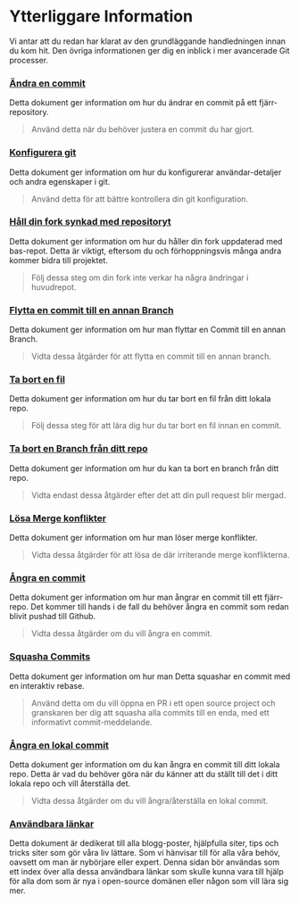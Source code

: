 # Ytterliggare Information

Vi antar att du redan har klarat av den grundläggande handledningen innan du kom hit. Den övriga informationen ger dig en inblick i mer avancerade Git processer.

### [Ändra en commit](amending-a-commit.md)
Detta dokument ger information om hur du ändrar en commit på ett fjärr-repository.
> Använd detta när du behöver justera en commit du har gjort.

### [Konfigurera git](configuring-git.md)
Detta dokument ger information om hur du konfigurerar användar-detaljer och andra egenskaper i git.
> Använd detta för att bättre kontrollera din git konfiguration.

### [Håll din fork synkad med repositoryt](keeping-your-fork-synced-with-this-repository.md)
Detta dokument ger information om hur du håller din fork uppdaterad med bas-repot. Detta är viktigt, eftersom du och förhoppningsvis många andra kommer bidra till projektet.
>Följ dessa steg om din fork inte verkar ha några ändringar i huvudrepot.

### [Flytta en commit till en annan Branch](moving-a-commit-to-a-different-branch.md)
Detta dokument ger information om hur man flyttar en Commit till en annan Branch.
> Vidta dessa åtgärder för att flytta en commit till en annan branch.

### [Ta bort en fil](removing-a-file.md)
Detta dokument ger information om hur du tar bort en fil från ditt lokala repo.
> Följ dessa steg för att lära dig hur du tar bort en fil innan en commit.

### [Ta bort en Branch från ditt repo](removing-branch-from-your-repository.md)
Detta dokument ger information om hur du kan ta bort en branch från ditt repo.
> Vidta endast dessa åtgärder efter det att din pull request blir mergad.

### [Lösa Merge konflikter](resolving-merge-conflicts.md)
Detta dokument ger information om hur man löser merge konflikter.
> Vidta dessa åtgärder för att lösa de där irriterande merge konflikterna.

### [Ångra en commit](reverting-a-commit.md)
Detta dokument ger information om hur man ångrar en commit till ett fjärr-repo. Det kommer till hands i de fall du behöver ångra en commit som redan blivit pushad till Github.
>Vidta dessa åtgärder om du vill ångra en commit.

### [Squasha Commits](squashing-commits.md)
Detta dokument ger information om hur man Detta squashar en commit med en interaktiv rebase.
> Använd detta om du vill öppna en PR i ett open source project och granskaren ber dig att squasha alla commits till en enda, med ett informativt commit-meddelande.

### [Ångra en lokal commit](undoing-a-commit.md)
Detta dokument ger information om du kan ångra en commit till ditt lokala repo. Detta är vad du behöver göra när du känner att du ställt till det i ditt lokala repo och vill återställa det.
> Vidta dessa åtgärder om du vill ångra/återställa en lokal commit.

### [Användbara länkar](Useful-links-for-further-learning.md)
Detta dokument är dedikerat till alla blogg-poster, hjälpfulla siter, tips och tricks siter som gör våra liv lättare. Som vi hänvisar till för alla våra behöv, oavsett om man är nybörjare eller expert. Denna sidan bör användas som ett index över alla dessa användbara länkar som skulle kunna vara till hjälp för alla dom som är nya i open-source domänen eller någon som vill lära sig mer.